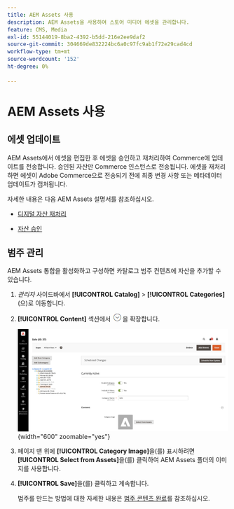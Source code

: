 ```yaml
---
title: AEM Assets 사용
description: AEM Assets을 사용하여 스토어 미디어 에셋을 관리합니다.
feature: CMS, Media
exl-id: 55144019-8ba2-4392-b5dd-216e2ee9daf2
source-git-commit: 304669de832224bc6a0c97fc9ab1f72e29cad4cd
workflow-type: tm+mt
source-wordcount: '152'
ht-degree: 0%

---
```


# AEM Assets 사용

<!--In ACAP-844, this topic was linked to from the Commerce Admin products images and videos when the Assets integration is enabled. If the URL to the topic changes, be sure to add a redirect.-->

## 에셋 업데이트

AEM Assets에서 에셋을 편집한 후 에셋을 승인하고 재처리하여 Commerce에 업데이트를 전송합니다. 승인된 자산만 Commerce 인스턴스로 전송됩니다. 에셋을 재처리하면 에셋이 Adobe Commerce으로 전송되기 전에 최종 변경 사항 또는 메타데이터 업데이트가 캡처됩니다.

자세한 내용은 다음 AEM Assets 설명서를 참조하십시오.

- [디지털 자산 재처리](https://experienceleague.adobe.com/en/docs/experience-manager-cloud-service/content/assets/manage/reprocessing)

- [자산 승인](https://experienceleague.adobe.com/en/docs/experience-manager-cloud-service/content/assets/dynamicmedia/dynamic-media-open-apis/approve-assets)

## 범주 관리

AEM Assets 통합을 활성화하고 구성하면 카탈로그 범주 컨텐츠에 자산을 추가할 수 있습니다.

1. _관리자_ 사이드바에서 **[!UICONTROL Catalog]** > **[!UICONTROL Categories]**(으)로 이동합니다.

1. **[!UICONTROL Content]** 섹션에서 ![확장 선택기](../assets/icon-display-expand.png)을 확장합니다.

   ![범주 콘텐츠](./assets/aem-assets-manage-categories.png){width="600" zoomable="yes"}

1. 페이지 맨 위에 **[!UICONTROL Category Image]**&#x200B;을(를) 표시하려면 **[!UICONTROL Select from Assets]**&#x200B;을(를) 클릭하여 AEM Assets 폴더의 이미지를 사용합니다.

1. **[!UICONTROL Save]**&#x200B;을(를) 클릭하고 계속합니다.

   범주를 만드는 방법에 대한 자세한 내용은 [범주 콘텐츠 완료](../catalog/category-create.md#step-3-complete-the-category-content)를 참조하십시오.
